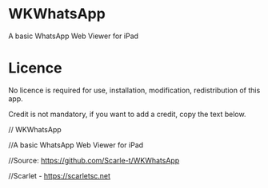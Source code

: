 # WKWhatsApp
A basic WhatsApp Web Viewer for iPad

# Licence
No licence is required for use, installation, modification, redistribution of this app.

Credit is not mandatory, if you want to add a credit, copy the text below.

// WKWhatsApp

//A basic WhatsApp Web Viewer for iPad

//Source: https://github.com/Scarle-t/WKWhatsApp

//Scarlet - https://scarletsc.net

